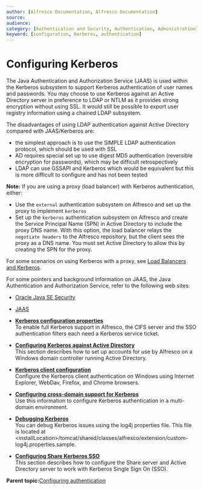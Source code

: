 ```yaml
---
author: [Alfresco Documentation, Alfresco Documentation]
source: 
audience: 
category: [Authentication and Security, Authentication, Administration]
keyword: [configuration, Kerberos, authentication]
---
```


# Configuring Kerberos

The Java Authentication and Authorization Service \(JAAS\) is used within the Kerberos subsystem to support Kerberos authentication of user names and passwords. You may choose to use Kerberos against an Active Directory server in preference to LDAP or NTLM as it provides strong encryption without using SSL. It would still be possible to export user registry information using a chained LDAP subsystem.

The disadvantages of using LDAP authentication against Active Directory compared with JAAS/Kerberos are:

-   the simplest approach is to use the SIMPLE LDAP authentication protocol, which should be used with SSL
-   AD requires special set up to use digest MD5 authentication \(reversible encryption for passwords\), which may be difficult retrospectively
-   LDAP can use GSSAPI and Kerberos which would be equivalent but this is more difficult to configure and has not been tested

**Note:** If you are using a proxy \(load balancer\) with Kerberos authentication, either:

-   Use the `external` authentication subsystem on Alfresco and set up the proxy to implement `kerberos`
-   Set up the `kerberos` authentication subsystem on Alfresco and create the Service Principal Name \(SPN\) in Active Directory to include the proxy DNS name. With this option, the load balancer relays the `negotiate headers` to the Alfresco repository, but the client sees the proxy as a DNS name. You must set Active Directory to allow this by creating the SPN for the proxy.

For some scenarios on using Kerberos with a proxy, see [Load Balancers and Kerberos](https://ssimo.org/blog/id_019.html).

For some pointers and background information on JAAS, the Java Authentication and Authorization Service, refer to the following web sites:

-   [Oracle Java SE Security](http://java.sun.com/products/jaas/)
-   [JAAS](http://en.wikipedia.org/wiki/Java_Authentication_and_Authorization_Service)

-   **[Kerberos configuration properties](../concepts/auth-kerberos-props.md)**  
To enable full Kerberos support in Alfresco, the CIFS server and the SSO authentication filters each need a Kerberos service ticket.
-   **[Configuring Kerberos against Active Directory](../tasks/auth-kerberos-ADconfig.md)**  
This section describes how to set up accounts for use by Alfresco on a Windows domain controller running Active Directory.
-   **[Kerberos client configuration](../concepts/auth-kerberos-clientconfig.md)**  
Configure the Kerberos client authentication on Windows using Internet Explorer, WebDav, Firefox, and Chrome browsers.
-   **[Configuring cross-domain support for Kerberos](../tasks/auth-kerberos-cross-domain.md)**  
Use this information to configure Kerberos authentication in a multi-domain environment.
-   **[Debugging Kerberos](../concepts/auth-kerberos-debug.md)**  
You can debug Kerberos issues using the log4j properties file. This file is located at <installLocation\>/tomcat/shared/classes/alfresco/extension/custom-log4j.properties.sample.
-   **[Configuring Share Kerberos SSO](../tasks/auth-kerberos-shareSSO.md)**  
This section describes how to configure the Share server and Active Directory server to work with Kerberos Single Sign On \(SSO\).

**Parent topic:**[Configuring authentication](../concepts/auth-config-examples.md)

